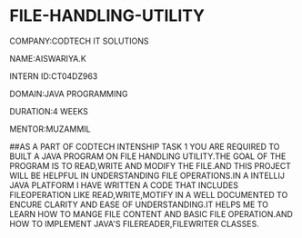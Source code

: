 # FILE-HANDLING-UTILITY
COMPANY:CODTECH IT SOLUTIONS

NAME:AISWARIYA.K

INTERN ID:CT04DZ963

DOMAIN:JAVA PROGRAMMING

DURATION:4 WEEKS

MENTOR:MUZAMMIL

##AS A PART OF CODTECH INTENSHIP TASK 1 YOU ARE REQUIRED TO BUILT A JAVA PROGRAM ON FILE HANDLING UTILITY.THE GOAL OF THE PROGRAM IS TO READ,WRITE AND MODIFY THE FILE.AND THIS PROJECT WILL BE HELPFUL IN UNDERSTANDING FILE OPERATIONS.IN A INTELLIJ JAVA PLATFORM I HAVE WRITTEN A CODE THAT INCLUDES FILEOPERATION LIKE READ,WRITE,MOTIFY IN A WELL DOCUMENTED TO ENCURE CLARITY AND EASE OF UNDERSTANDING.IT HELPS ME TO LEARN HOW TO MANGE FILE CONTENT AND BASIC FILE OPERATION.AND HOW TO IMPLEMENT JAVA'S FILEREADER,FILEWRITER CLASSES.
